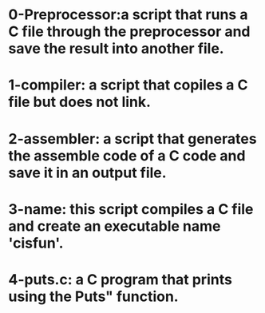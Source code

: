 # 0-Preprocessor:a script that runs a C file through the preprocessor and save the result into another file.
# 1-compiler: a script that copiles a C file but does not link.
# 2-assembler: a script that generates the assemble code of a C code and save it in an output file.
# 3-name: this script compiles a C file and create an executable name 'cisfun'.
# 4-puts.c: a C program that prints using the Puts" function.

